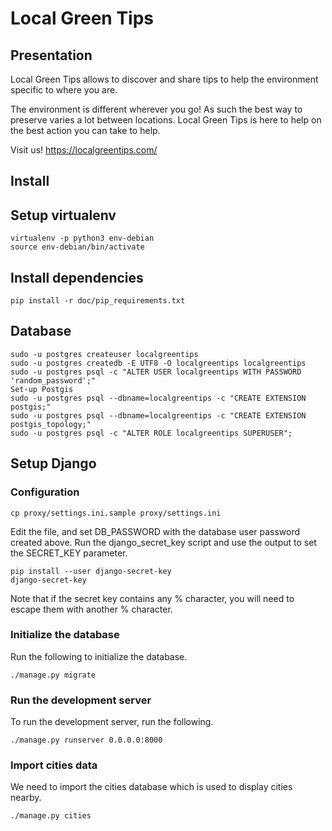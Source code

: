 # Local Green Tips

## Presentation

Local Green Tips allows to discover and share tips to help the environment specific to where you are.

The environment is different wherever you go! As such the best way to preserve varies a lot between locations. Local Green Tips is here to help on the best action you can take to help.

Visit us! https://localgreentips.com/

## Install

## Setup virtualenv

```
virtualenv -p python3 env-debian
source env-debian/bin/activate
```

## Install dependencies

```
pip install -r doc/pip_requirements.txt
```

## Database

```
sudo -u postgres createuser localgreentips
sudo -u postgres createdb -E UTF8 -O localgreentips localgreentips
sudo -u postgres psql -c "ALTER USER localgreentips WITH PASSWORD 'random_password';"
Set-up Postgis
sudo -u postgres psql --dbname=localgreentips -c "CREATE EXTENSION postgis;"
sudo -u postgres psql --dbname=localgreentips -c "CREATE EXTENSION postgis_topology;"
sudo -u postgres psql -c "ALTER ROLE localgreentips SUPERUSER";
```
## Setup Django


### Configuration
```
cp proxy/settings.ini.sample proxy/settings.ini
```

Edit the file, and set DB_PASSWORD with the database user password created above.
Run the django_secret_key script and use the output to set the SECRET_KEY parameter.

```
pip install --user django-secret-key
django-secret-key
```

Note that if the secret key contains any % character, you will need to escape them with another % character.

### Initialize the database

Run the following to initialize the database.

```
./manage.py migrate
```

### Run the development server

To run the development server, run the following.

```
./manage.py runserver 0.0.0.0:8000
```

### Import cities data

We need to import the cities database which is used to display cities nearby.

```
./manage.py cities
```